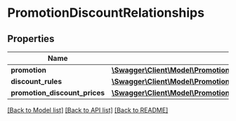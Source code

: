 # PromotionDiscountRelationships

## Properties
Name | Type | Description | Notes
------------ | ------------- | ------------- | -------------
**promotion** | [**\Swagger\Client\Model\PromotionDiscountRelationshipsPromotion**](PromotionDiscountRelationshipsPromotion.md) |  | [optional] 
**discount_rules** | [**\Swagger\Client\Model\PromotionDiscountRelationshipsDiscountRules**](PromotionDiscountRelationshipsDiscountRules.md) |  | [optional] 
**promotion_discount_prices** | [**\Swagger\Client\Model\PromotionDiscountRelationshipsPromotionDiscountPrices**](PromotionDiscountRelationshipsPromotionDiscountPrices.md) |  | [optional] 

[[Back to Model list]](../../README.md#documentation-for-models) [[Back to API list]](../../README.md#documentation-for-api-endpoints) [[Back to README]](../../README.md)

